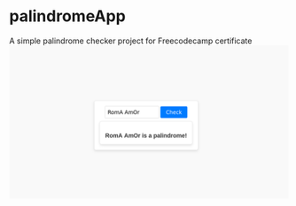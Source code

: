 # palindromeApp
A simple palindrome checker project for Freecodecamp certificate
![Screenshot](Screenshot.png)

